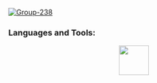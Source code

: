 <a href="https://ibb.co/LhS7RwR4"><img src="https://i.ibb.co/LhS7RwR4/Group-238.png" alt="Group-238" border="0"></a>

<h3 align="left">Languages and Tools:</h3>
<div align="center">
  <img src="https://skillicons.dev/icons?i=cpp,cs,rust,clojure,bash,cmake,docker,git,linux,neovim,mysql,postgres,redis," height="60" />
</div>
